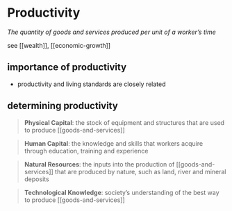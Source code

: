# Productivity

_The quantity of goods and services produced per unit of a worker’s time_

see [[wealth]], [[economic-growth]]

## importance of productivity

- productivity and living standards are closely related

## determining productivity

> **Physical Capital**: the stock of equipment and structures that are used to produce [[goods-and-services]]

> **Human Capital**: the knowledge and skills that workers acquire through education, training and experience

> **Natural Resources**: the inputs into the production of [[goods-and-services]] that are produced by nature, such as land, river and mineral deposits

> **Technological Knowledge**: society’s understanding of the best way to produce [[goods-and-services]]
